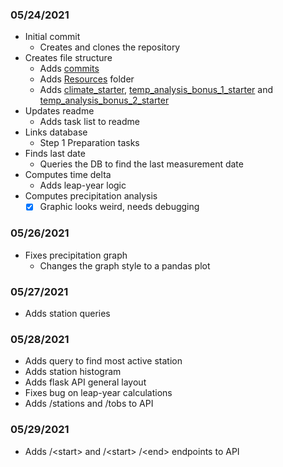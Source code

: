 ### **05/24/2021**
- Initial commit
    - Creates and clones the repository
- Creates file structure
    - Adds [commits](commits.md)
    - Adds [Resources](Resources) folder
    - Adds [climate_starter](climate_starter.ipynb), [temp_analysis_bonus_1_starter](temp_analysis_bonus_1_starter.ipynb) and [temp_analysis_bonus_2_starter](temp_analysis_bonus_2_starter.ipynb)
- Updates readme
    - Adds task list to readme
- Links database
    - Step 1 Preparation tasks
- Finds last date
    - Queries the DB to find the last measurement date
- Computes time delta
    - Adds leap-year logic
- Computes precipitation analysis
    - [X] Graphic looks weird, needs debugging

### **05/26/2021**
- Fixes precipitation graph
    - Changes the graph style to a pandas plot

### **05/27/2021**
- Adds station queries

### **05/28/2021**
- Adds query to find most active station
- Adds station histogram
- Adds flask API general layout
- Fixes bug on leap-year calculations
- Adds /stations and /tobs to API

### **05/29/2021**
- Adds /\<start> and /\<start> /\<end> endpoints to API